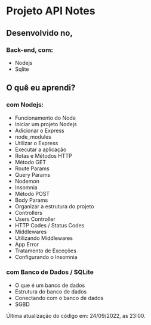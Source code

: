 # Projeto API Notes

## Desenvolvido no,

### Back-end, com:

- Nodejs
- Sqlite

## O quê eu aprendi?

### com Nodejs:

- Funcionamento do Node
- Iniciar um projeto Nodejs
- Adicionar o Express
- node_modules
- Utilizar o Express
- Executar a aplicação
- Rotas e Métodos HTTP
- Método GET
- Route Params
- Query Params
- Nodemon
- Insomnia
- Método POST
- Body Params
- Organizar a estrutura do projeto
- Controllers
- Users Controller
- HTTP Codes / Status Codes
- Middlewares
- Utilizando Middlewares
- App Error
- Tratamento de Exceções
- Configurando o Insomnia

### com Banco de Dados / SQLite

- O que é um banco de dados
- Estrutura do banco de dados
- Conectando com o banco de dados
- SGBD

Última atualização do código em: 24/09/2022, as 23:00.
